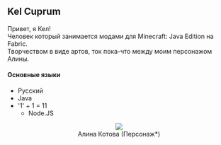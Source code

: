 ## Kel Cuprum
Привет, я Кел!<br>
Человек который занимается модами для Minecraft: Java Edition на Fabric.<br>
Творчеством в виде артов, ток пока-что между моим персонажом Алины.

#### Основные языки
* Русский
* Java
* '1' + 1 = 11
  * Node.JS

<p align="center">
  <img src="https://assets.simplykel.ru/other/art/1-ALINA-SLEEPING-NOBACKGROUND.png" /><br>Алина Котова (Персонаж*)
</p>
